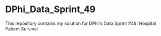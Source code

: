 # DPhi_Data_Sprint_49
This repository contains my solution for DPhi's Data Sprint #49: Hospital Patient Survival

